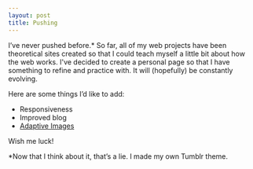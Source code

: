 ```yaml
---
layout: post
title: Pushing
---
```

I’ve never pushed before.* So far, all of my web projects have been theoretical sites created so that I could teach myself a little bit about how the web works. I've decided to create a personal page so that I have something to refine and practice with. It will (hopefully) be constantly evolving.

Here are some things I’d like to add:

* Responsiveness
* Improved blog
* [Adaptive Images](http://adaptive-images.com)

Wish me luck!

*Now that I think about it, that’s a lie. I made my own Tumblr theme.
